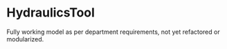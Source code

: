 # HydraulicsTool

Fully working model as per department requirements, not yet refactored or modularized.
